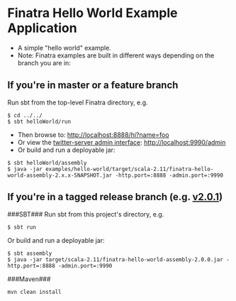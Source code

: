 # Finatra Hello World Example Application

* A simple "hello world" example.
* Note: Finatra examples are built in different ways depending on the branch you are in:

If you're in master or a feature branch
----------------------------------------------------------
Run sbt from the top-level Finatra directory, e.g.
```
$ cd ../../
$ sbt helloWorld/run
```
* Then browse to: [http://localhost:8888/hi?name=foo](http://localhost:8888/hi?name=foo)
* Or view the [twitter-server admin interface](https://twitter.github.io/twitter-server/Features.html#http-admin-interface): [http://localhost:9990/admin](http://localhost:9990/admin)
* Or build and run a deployable jar:
```
$ sbt helloWorld/assembly
$ java -jar examples/hello-world/target/scala-2.11/finatra-hello-world-assembly-2.x.x-SNAPSHOT.jar -http.port=:8888 -admin.port=:9990
```

If you're in a tagged release branch (e.g. [v2.0.1](https://github.com/twitter/finatra/tree/v2.0.1))
----------------------------------------------------------
###SBT###
Run sbt from this project's directory, e.g.
```
$ sbt run
```
Or build and run a deployable jar:
```
$ sbt assembly
$ java -jar target/scala-2.11/finatra-hello-world-assembly-2.0.0.jar -http.port=:8888 -admin.port=:9990
```

###Maven###
```
mvn clean install
```
